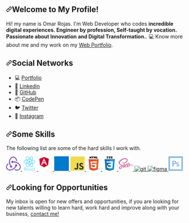<article class="markdown-body entry-content container-lg f5" itemprop="text">
  <h1 dir="auto">
    <a
      id="user-content-welcome-to-my-profile"
      class="anchor"
      aria-hidden="true"
      href="#welcome-to-my-profile"
      ><svg
        class="octicon octicon-link"
        viewBox="0 0 16 16"
        version="1.1"
        width="16"
        height="16"
        aria-hidden="true"
      >
        <path
          fill-rule="evenodd"
          d="M7.775 3.275a.75.75 0 001.06 1.06l1.25-1.25a2 2 0 112.83 2.83l-2.5 2.5a2 2 0 01-2.83 0 .75.75 0 00-1.06 1.06 3.5 3.5 0 004.95 0l2.5-2.5a3.5 3.5 0 00-4.95-4.95l-1.25 1.25zm-4.69 9.64a2 2 0 010-2.83l2.5-2.5a2 2 0 012.83 0 .75.75 0 001.06-1.06 3.5 3.5 0 00-4.95 0l-2.5 2.5a3.5 3.5 0 004.95 4.95l1.25-1.25a.75.75 0 00-1.06-1.06l-1.25 1.25a2 2 0 01-2.83 0z"
        ></path></svg></a
    >Welcome to My Profile!
  </h1>
  <p dir="auto">
    Hi! my name is Omar Rojas. I'm Web Developer who codes
    <strong
      >incredible digital experiences. Engineer by profession, Self-taught by
      vocation. Passionate about Innovation and Digital Transformation.</strong
    >.
    <g-emoji
      class="g-emoji"
      alias="computer"
      fallback-src="https://github.githubassets.com/images/icons/emoji/unicode/1f4bb.png"
      >💻</g-emoji
    >
    Know more about me and my work on my
    <a href="https://project-portfolio-aede4.web.app/" rel="nofollow"
      >Web Portfolio</a
    >.
  </p>
  <h2 dir="auto">
    <a
      id="user-content-social-networks"
      class="anchor"
      aria-hidden="true"
      href="#social-networks"
      ><svg
        class="octicon octicon-link"
        viewBox="0 0 16 16"
        version="1.1"
        width="16"
        height="16"
        aria-hidden="true"
      >
        <path
          fill-rule="evenodd"
          d="M7.775 3.275a.75.75 0 001.06 1.06l1.25-1.25a2 2 0 112.83 2.83l-2.5 2.5a2 2 0 01-2.83 0 .75.75 0 00-1.06 1.06 3.5 3.5 0 004.95 0l2.5-2.5a3.5 3.5 0 00-4.95-4.95l-1.25 1.25zm-4.69 9.64a2 2 0 010-2.83l2.5-2.5a2 2 0 012.83 0 .75.75 0 001.06-1.06 3.5 3.5 0 00-4.95 0l-2.5 2.5a3.5 3.5 0 004.95 4.95l1.25-1.25a.75.75 0 00-1.06-1.06l-1.25 1.25a2 2 0 01-2.83 0z"
        ></path></svg></a
    >Social Networks
  </h2>
  <ul dir="auto">
    <li>
      <g-emoji
        class="g-emoji"
        alias="computer"
        fallback-src="https://github.githubassets.com/images/icons/emoji/unicode/1f4bb.png"
        >💻</g-emoji
      >
      <a href="https://project-portfolio-aede4.web.app/" rel="nofollow"
        >Portfolio</a
      >
    </li>
    <li>
      <g-emoji
        class="g-emoji"
        alias="page_with_curl"
        fallback-src="https://github.githubassets.com/images/icons/emoji/unicode/1f4c3.png"
        >📃</g-emoji
      >
      <a href="https://www.linkedin.com/in/omar-rojas-ochoa/" rel="nofollow"
        >Linkedin</a
      >
    </li>
    <li>
      <g-emoji
        class="g-emoji"
        alias="robot"
        fallback-src="https://github.githubassets.com/images/icons/emoji/unicode/1f916.png"
        >🤖</g-emoji
      >
      <a href="https://github.com/omarrojasochoa">GitHub</a>
    </li>
    <li>
      <g-emoji
        class="g-emoji"
        alias="package"
        fallback-src="https://github.githubassets.com/images/icons/emoji/unicode/1f4e6.png"
        >📦</g-emoji
      >
      <a href="https://codepen.io/omar-rojas-ochoa" rel="nofollow">CodePen</a>
    </li>
    <li>
      <g-emoji
        class="g-emoji"
        alias="bird"
        fallback-src="https://github.githubassets.com/images/icons/emoji/unicode/1f426.png"
        >🐦</g-emoji
      >
      <a href="https://twitter.com/omarrojasochoa" rel="nofollow">Twitter</a>
    </li>
    <li>
      <g-emoji
        class="g-emoji"
        alias="camera_flash"
        fallback-src="https://github.githubassets.com/images/icons/emoji/unicode/1f4f8.png"
        >📸</g-emoji
      >
      <a href="https://www.instagram.com/omar.ro30/" rel="nofollow"
        >Instagram</a
      >
    </li>
    <!-- <li>
      <g-emoji
        class="g-emoji"
        alias="clapper"
        fallback-src="https://github.githubassets.com/images/icons/emoji/unicode/1f3ac.png"
        >🎬</g-emoji
      >
      <a
        href="https://www.youtube.com/channel/UCeHK2wE6oweMl733-4BihDQ"
        rel="nofollow"
        >Youtube</a
      >
    </li> -->
  </ul>
  <h2 dir="auto">
    <a
      id="user-content-some-skills"
      class="anchor"
      aria-hidden="true"
      href="#some-skills"
      ><svg
        class="octicon octicon-link"
        viewBox="0 0 16 16"
        version="1.1"
        width="16"
        height="16"
        aria-hidden="true"
      >
        <path
          fill-rule="evenodd"
          d="M7.775 3.275a.75.75 0 001.06 1.06l1.25-1.25a2 2 0 112.83 2.83l-2.5 2.5a2 2 0 01-2.83 0 .75.75 0 00-1.06 1.06 3.5 3.5 0 004.95 0l2.5-2.5a3.5 3.5 0 00-4.95-4.95l-1.25 1.25zm-4.69 9.64a2 2 0 010-2.83l2.5-2.5a2 2 0 012.83 0 .75.75 0 001.06-1.06 3.5 3.5 0 00-4.95 0l-2.5 2.5a3.5 3.5 0 004.95 4.95l1.25-1.25a.75.75 0 00-1.06-1.06l-1.25 1.25a2 2 0 01-2.83 0z"
        ></path></svg></a
    >Some Skills
  </h2>
  <p dir="auto">The following list are some of the hard skills I work with.</p>
  <p align="left" dir="auto">
    <a href="https://redux.js.org" rel="nofollow">
      <img
        src="https://raw.githubusercontent.com/devicons/devicon/master/icons/redux/redux-original.svg"
        alt="redux"
        width="40"
        height="40"
        style="max-width: 100%"
      />
    </a>
    <a href="https://reactjs.org/" rel="nofollow">
      <img
        src="https://raw.githubusercontent.com/devicons/devicon/master/icons/react/react-original-wordmark.svg"
        alt="react"
        width="40"
        height="40"
        style="max-width: 100%"
      />
    </a>
    <a href="https://angular.io/" rel="nofollow">
      <svg width="40" height="40" style="max-width: 100%" alt="angular">
        <g>
          <path d="M16 2L3 7L5 24L16 30L27 24L29 7L16 2Z" fill="#DD0031" />
          <path d="M16 2V30L27 24L29 7L16 2Z" fill="#C3002F" />
          <path
            d="M15.9998 5.09375L7.87305 23.3638H10.9031L12.5368 19.2757H19.4348L21.0685 23.3638H24.0986L15.9998 5.09375ZM18.3736 16.7557H13.626L15.9998 11.0298L18.3736 16.7557Z"
            fill="white"
          />
        </g>
      </svg>
    </a>
    <a href="https://www.typescriptlang.org/" rel="nofollow">
      <svg width="40" height="40" style="max-width: 100%" alt="typescript">
        <style>
          .st0 {
            fill: #007acc;
          }
          .st1 {
            fill: #fff;
          }
        </style>
        <path class="st0" d="M0 200V0h400v400H0" />
        <path
          class="st1"
          d="M87.7 200.7V217h52v148h36.9V217h52v-16c0-9 0-16.3-.4-16.5 0-.3-31.7-.4-70.2-.4l-70 .3v16.4l-.3-.1zM321.4 184c10.2 2.4 18 7 25 14.3 3.7 4 9.2 11 9.6 12.8 0 .6-17.3 12.3-27.8 18.8-.4.3-2-1.4-3.6-4-5.2-7.4-10.5-10.6-18.8-11.2-12-.8-20 5.5-20 16 0 3.2.6 5 1.8 7.6 2.7 5.5 7.7 8.8 23.2 15.6 28.6 12.3 41 20.4 48.5 32 8.5 13 10.4 33.4 4.7 48.7-6.4 16.7-22 28-44.3 31.7-7 1.2-23 1-30.5-.3-16-3-31.3-11-40.7-21.3-3.7-4-10.8-14.7-10.4-15.4l3.8-2.4 15-8.7 11.3-6.6 2.6 3.5c3.3 5.2 10.7 12.2 15 14.6 13 6.7 30.4 5.8 39-2 3.7-3.4 5.3-7 5.3-12 0-4.6-.7-6.7-3-10.2-3.2-4.4-9.6-8-27.6-16-20.7-8.8-29.5-14.4-37.7-23-4.7-5.2-9-13.3-11-20-1.5-5.8-2-20-.6-25.7 4.3-20 19.4-34 41-38 7-1.4 23.5-.8 30.4 1l-.2.2z"
        />
      </svg>
    </a>
    <a
      href="https://developer.mozilla.org/en-US/docs/Web/JavaScript"
      rel="nofollow"
    >
      <img
        src="https://raw.githubusercontent.com/devicons/devicon/master/icons/javascript/javascript-original.svg"
        alt="javascript"
        width="40"
        height="40"
        style="max-width: 100%"
      />
    </a>
    <a href="https://www.w3.org/html/" rel="nofollow">
      <img
        src="https://raw.githubusercontent.com/devicons/devicon/master/icons/html5/html5-original-wordmark.svg"
        alt="html5"
        width="40"
        height="40"
        style="max-width: 100%"
      />
    </a>
    <a href="https://www.w3schools.com/css/" rel="nofollow">
      <img
        src="https://raw.githubusercontent.com/devicons/devicon/master/icons/css3/css3-original-wordmark.svg"
        alt="css3"
        width="40"
        height="40"
        style="max-width: 100%"
      /> </a
    ><a href="https://sass-lang.com" rel="nofollow">
      <img
        src="https://raw.githubusercontent.com/devicons/devicon/master/icons/sass/sass-original.svg"
        alt="sass"
        width="40"
        height="40"
        style="max-width: 100%"
      />
    </a>
    <a href="https://git-scm.com/" rel="nofollow">
      <img
        src="https://camo.githubusercontent.com/fbfcb9e3dc648adc93bef37c718db16c52f617ad055a26de6dc3c21865c3321d/68747470733a2f2f7777772e766563746f726c6f676f2e7a6f6e652f6c6f676f732f6769742d73636d2f6769742d73636d2d69636f6e2e737667"
        alt="git"
        width="40"
        height="40"
        data-canonical-src="https://www.vectorlogo.zone/logos/git-scm/git-scm-icon.svg"
        style="max-width: 100%"
      />
    </a>
    <a href="https://www.figma.com/" rel="nofollow">
      <img
        src="https://camo.githubusercontent.com/ed93c2b000a76ceaad1503e7eb9356591b885227e82a36a005b9d3498b303ba5/68747470733a2f2f7777772e766563746f726c6f676f2e7a6f6e652f6c6f676f732f6669676d612f6669676d612d69636f6e2e737667"
        alt="figma"
        width="40"
        height="40"
        data-canonical-src="https://www.vectorlogo.zone/logos/figma/figma-icon.svg"
        style="max-width: 100%"
      /> </a
    ><a href="https://www.photoshop.com/en" rel="nofollow">
      <img
        src="https://raw.githubusercontent.com/devicons/devicon/master/icons/photoshop/photoshop-line.svg"
        alt="photoshop"
        width="40"
        height="40"
        style="max-width: 100%"
      />
    </a>
  </p>
  <h2 dir="auto">
    <a
      id="user-content-looking-for-opportunities"
      class="anchor"
      aria-hidden="true"
      href="#looking-for-opportunities"
      ><svg
        class="octicon octicon-link"
        viewBox="0 0 16 16"
        version="1.1"
        width="16"
        height="16"
        aria-hidden="true"
      >
        <path
          fill-rule="evenodd"
          d="M7.775 3.275a.75.75 0 001.06 1.06l1.25-1.25a2 2 0 112.83 2.83l-2.5 2.5a2 2 0 01-2.83 0 .75.75 0 00-1.06 1.06 3.5 3.5 0 004.95 0l2.5-2.5a3.5 3.5 0 00-4.95-4.95l-1.25 1.25zm-4.69 9.64a2 2 0 010-2.83l2.5-2.5a2 2 0 012.83 0 .75.75 0 001.06-1.06 3.5 3.5 0 00-4.95 0l-2.5 2.5a3.5 3.5 0 004.95 4.95l1.25-1.25a.75.75 0 00-1.06-1.06l-1.25 1.25a2 2 0 01-2.83 0z"
        ></path></svg></a
    >Looking for Opportunities
  </h2>
  <p dir="auto">
    My inbox is open for new offers and opportunities, if you are looking for
    new talents willing to learn hard, work hard and improve along with your
    business, <a href="mailto:orojas3095@gmail.com">contact me!</a>
  </p>
</article>
